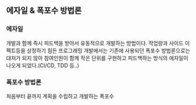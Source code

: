 ## 에자일 & 폭포수 방법론

### 에자일
개발과 함께 즉시 피드백을 받아서 유동적으로 개발하는 방법이다. 작업량과 사이드 이펙트등을 상정하기 힘든 프로그래밍 개발에서는 기존에 사용되던 폭포수 방법론으로는 대처가 되지 않아 참여인원이 함께 작은 단위를 구현하고 피드백하는 방식의 에자일이 나오게 되었다.(CI/CD, TDD 등..)

### 폭포수 방법론
처음부터 끝까지 계획을 수립하고 개발하는 폭포수